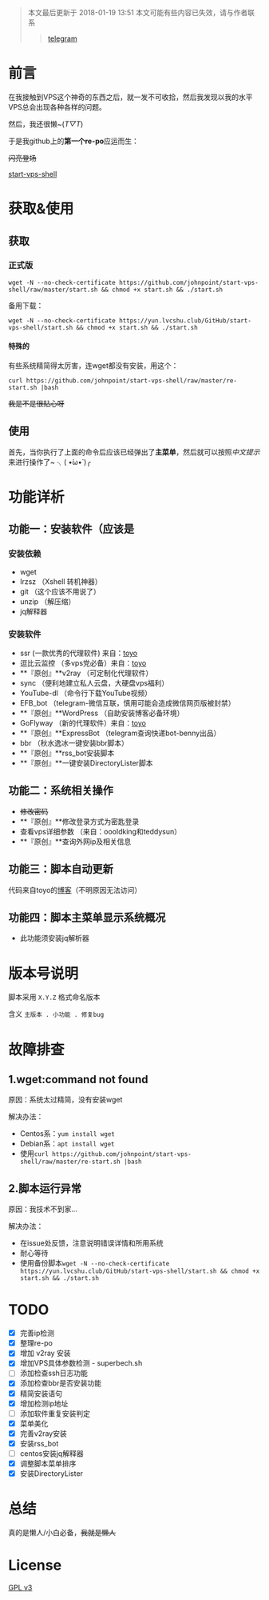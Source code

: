 >本文最后更新于 2018-01-19 13:51
>本文可能有些内容已失效，请与作者联系
>>[telegram](https://t.me/johnpoint)

# 前言 #

在我接触到VPS这个神奇的东西之后，就一发不可收拾，然后我发现以我的水平VPS总会出现各种各样的问题。

然后，我还很懒~(*T▽T*)

于是我github上的**第一个re-po**应运而生：

~~闪亮登场~~

[start-vps-shell](https://www.github.com/johnpoint/start-vps-shell)

# 获取&使用 #

## 获取 ##

### 正式版 ###

```
wget -N --no-check-certificate https://github.com/johnpoint/start-vps-shell/raw/master/start.sh && chmod +x start.sh && ./start.sh
```

备用下载：

```
wget -N --no-check-certificate https://yun.lvcshu.club/GitHub/start-vps-shell/start.sh && chmod +x start.sh && ./start.sh
```

#### 特殊的 ####

有些系统精简得太厉害，连wget都没有安装，用这个：

```
curl https://github.com/johnpoint/start-vps-shell/raw/master/re-start.sh |bash
```

~~我是不是很贴心呀~~

## 使用 ##

首先，当你执行了上面的命令后应该已经弹出了**主菜单**，然后就可以按照*中文提示*来进行操作了~  ╮( •́ω•̀ )╭

# 功能详析 #

## 功能一：安装软件（应该是 ##

### 安装依赖 ###

- wget
- lrzsz  （Xshell 转机神器）
- git （这个应该不用说了）
- unzip （解压缩）
- jq解释器

### 安装软件 ###

- ssr (一款优秀的代理软件) 来自：[toyo](https://doub.io)
- 逗比云监控 （多vps党必备）来自：[toyo](https://doub.io)
- **『原创』**v2ray （可定制化代理软件）
- sync （便利地建立私人云盘，大硬盘vps福利）
- YouTube-dl （命令行下载YouTube视频）
- EFB_bot （telegram-微信互联，慎用可能会造成微信网页版被封禁）
- **『原创』**WordPress （自助安装博客必备环境）
- GoFlyway （新的代理软件）来自：[toyo](https://doub.io)
- **『原创』**ExpressBot （telegram查询快递bot-benny出品）
- bbr （秋水逸冰一键安装bbr脚本）
- **『原创』**rss_bot安装脚本
- **『原创』**一键安装DirectoryLister脚本

## 功能二：系统相关操作 ##

- ~~修改密码~~
- **『原创』**修改登录方式为密匙登录
- 查看vps详细参数 （来自：oooldking和teddysun）
- **『原创』**查询外网ip及相关信息

## 功能三：脚本自动更新 ##

代码来自toyo的[博客](https://doub.io)（不明原因无法访问）

## 功能四：脚本主菜单显示系统概况

- 此功能须安装jq解析器

# 版本号说明 #

脚本采用 `X.Y.Z` 格式命名版本

含义  `主版本 . 小功能 . 修复bug`

# 故障排查 #

## 1.wget:command not found ##

原因：系统太过精简，没有安装wget

解决办法：

- Centos系：`yum install wget`
- Debian系：`apt install wget`
- 使用`curl https://github.com/johnpoint/start-vps-shell/raw/master/re-start.sh |bash`

## 2.脚本运行异常 ##

原因：我技术不到家...

解决办法：

- 在issue处反馈，注意说明错误详情和所用系统
- 耐心等待
- 使用备份脚本`wget -N --no-check-certificate https://yun.lvcshu.club/GitHub/start-vps-shell/start.sh && chmod +x start.sh && ./start.sh`

# TODO #

- [x] 完善ip检测
- [x] 整理re-po
- [x] 增加 v2ray 安装
- [x] 增加VPS具体参数检测 - superbech.sh
- [ ] 添加检查ssh日志功能
- [x] 添加检查bbr是否安装功能
- [x] 精简安装语句
- [x] 增加检测ip地址
- [ ] 添加软件重复安装判定
- [x] 菜单美化
- [x] 完善v2ray安装
- [x] 安装rss_bot
- [ ] centos安装jq解释器
- [x] 调整脚本菜单排序
- [x] 安装DirectoryLister

# 总结 #

真的是懒人/小白必备，~~我就是懒人~~

# License #

[GPL v3](https://github.com/johnpoint/start-vps-shell/blob/master/LICENSE)

